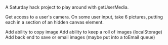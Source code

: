 A Saturday hack project to play around with getUserMedia.

Get access to a user's camera.
On some user input, take 6 pictures, putting each in a section of an hidden canvas element.

Add ability to copy image
Add ability to keep a roll of images (localStorage)
Add back end to save or email images (maybe put into a toEmail queue)
